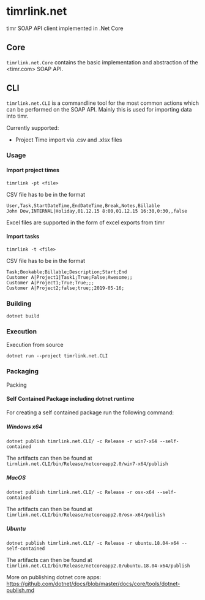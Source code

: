 # timrlink.net
timr SOAP API client implemented in .Net Core

## Core

`timrlink.net.Core` contains the basic implementation and abstraction of the <timr.com> SOAP API.

## CLI

`timrlink.net.CLI` is a commandline tool for the most common actions which can be performed on the SOAP API.
Mainly this is used for importing data into timr.

Currently supported:

* Project Time import via .csv and .xlsx files

### Usage

#### Import project times

```
timrlink -pt <file>
```

CSV file has to be in the format

```
User,Task,StartDateTime,EndDateTime,Break,Notes,Billable
John Dow,INTERNAL|Holiday,01.12.15 8:00,01.12.15 16:30,0:30,,false
```

Excel files are supported in the form of excel exports from timr

#### Import tasks

```
timrlink -t <file>
```

CSV file has to be in the format

```
Task;Bookable;Billable;Description;Start;End
Customer A|Project1|Task1;True;False;Awesome;;
Customer A|Project1;True;True;;;
Customer A|Project2;false;true;;2019-05-16;
```

### Building

```
dotnet build
```

### Execution

Execution from source

```
dotnet run --project timrlink.net.CLI
```

### Packaging

Packing

#### Self Contained Package including dotnet runtime ###

For creating a self contained package run the following command:

##### Windows x64

```
dotnet publish timrlink.net.CLI/ -c Release -r win7-x64 --self-contained
```

The artifacts can then be found at `tirmlink.net.CLI/bin/Release/netcoreapp2.0/win7-x64/publish`

##### MacOS

```
dotnet publish timrlink.net.CLI/ -c Release -r osx-x64 --self-contained
```

The artifacts can then be found at `timrlink.net.CLI/bin/Release/netcoreapp2.0/osx-x64/publish`


##### Ubuntu

```
dotnet publish timrlink.net.CLI/ -c Release -r ubuntu.18.04-x64 --self-contained
```

The artifacts can then be found at `timrlink.net.CLI/bin/Release/netcoreapp2.0/ubuntu.18.04-x64/publish`


More on publishing dotnet core apps:
<https://github.com/dotnet/docs/blob/master/docs/core/tools/dotnet-publish.md>
